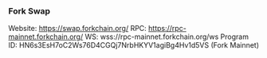 ### Fork Swap 


Website: https://swap.forkchain.org/
RPC: https://rpc-mainnet.forkchain.org/
WS: wss://rpc-mainnet.forkchain.org/ws
Program ID: HN6s3EsH7oC2Ws76D4CGQj7NrbHKYV1agiBg4Hv1d5VS (Fork Mainnet)
